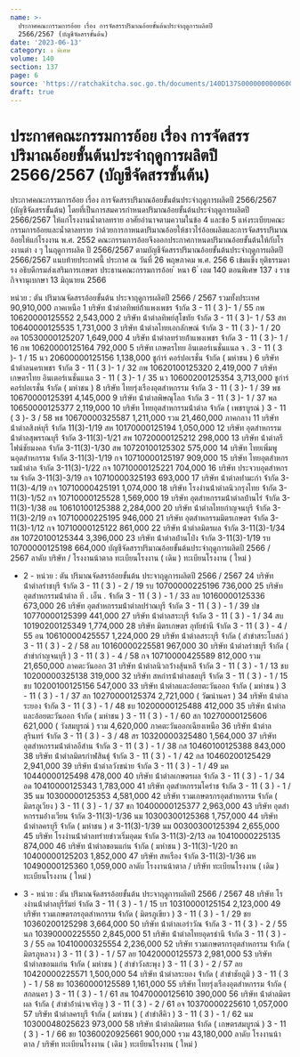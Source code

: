 ```yaml
---
name: >-
  ประกาศคณะกรรมการอ้อย เรื่อง การจัดสรรปริมาณอ้อยขั้นต้นประจำฤดูการผลิตปี
  2566/2567 (บัญชีจัดสรรขั้นต้น)
date: '2023-06-13'
category: ง พิเศษ
volume: 140
section: 137
page: 6
source: 'https://ratchakitcha.soc.go.th/documents/140D137S0000000000600.pdf'
draft: true
---
```


# ประกาศคณะกรรมการอ้อย เรื่อง การจัดสรรปริมาณอ้อยขั้นต้นประจำฤดูการผลิตปี 2566/2567 (บัญชีจัดสรรขั้นต้น)

ประกาศคณะกรรมการอ้อย เรื่อง การจัดสรรปริมาณอ้อยขั้นต้นประจำฤดูการผลิตปี 2566/2567 (บัญชีจัดสรรขั้นต้น) โดยที่เป็นการสมควรกำหนดปริมาณอ้อยขั้นต้นประจำฤดูการผลิตปี 2566/2567 ให้แก่โรงงานน้ำตาลทราย อาศัยอำนาจตามความในข้อ 4 และข้อ 5 แห่งระเบียบคณะกรรมการอ้อยและน้ำตาลทราย ว่าด้วยการกาหนดปริมาณอ้อยให้ชาวไร่อ้อยผลิตและการจัดสรรปริมาณอ้อยให้แก่โรงงาน พ.ศ. 2552 คณะกรรมการอ้อยจึงออกประกาศกาหนดปริมาณอ้อยขั้นต้นให้กับโรงงานต่า ง ๆ ในฤดูการผลิต ปี 2566/2567 ตามบัญชีจัดสรรปริมาณอ้อยขั้นต้นประจำฤดูการผลิตปี 2566/2567 แนบท้ายประกาศนี้ ประกาศ ณ วันที่ 26 พฤษภาคม พ.ศ. 256 6 เข้มแข็ง ยุติธรรมดารง อธิบดีกรมส่งเสริมการเกษตร ประธานคณะกรรมการอ้อย ้ หนา 6 ่ เลม 140 ตอนพิเศษ 137 ง ราชกิจจานุเบกษา 13 มิถุนายน 2566

หน่วย : ตัน ปริมาณจัดสรรอ้อยขั้นต้น ประจาฤดูการผลิตปี 2566 / 2567 รวมทั้งประเทศ 90,910,000 ภาคเหนือ 1 บริษัท น้ําตําลทิพย์ก้ําแพงเพชร จ้ํากัด 3 - 11 ( 3 )- 1 / 55 กพ 10620000125552 2,543,000 2 บริษัท น้ําตําลทิพย์สุโขทัย จ้ํากัด 3 - 11 ( 3 )- 1 / 53 สท 10640000125535 1,731,000 3 บริษัท น้ําตําลไทยเอกลักษณ์ จ้ํากัด 3 - 11 ( 3 )- 1 / 20 อต 10530000125207 1,649,000 4 บริษัท น้ําตําลทรํายก้ําแพงเพชร จ้ํากัด 3 - 11 ( 3 )- 1 / 16 กพ 10620000125164 792,000 5 บริษัท เกษตรไทย อินเตอร์เนชั่นแนล จ . 3 - 11 ( 3 )- 1 / 15 นว 20600000125156 1,138,000 ชูกําร์ คอร์ปอเรชั่น จ้ํากัด ( มหําชน ) 6 บริษัท น้ําตําลนครเพชร จ้ํากัด 3 - 11 ( 3 )- 1 / 32 กพ 10620100125320 2,419,000 7 บริษัท เกษตรไทย อินเตอร์เนชั่นแนล 3 - 11 ( 3 )- 1 / 35 นว 10600200125354 3,713,000 ชูกําร์ คอร์ปอเรชั่น จ้ํากัด ( มหําชน ) 8 บริษัท ไทยรุ่งเรืองอุตสําหกรรม จ้ํากัด 3 - 11 ( 3 )- 1 / 39 พช 10670000125391 4,145,000 9 บริษัท น้ําตําลพิษณุโลก จ้ํากัด 3 - 11 ( 3 )- 1 / 37 พล 10650000125377 2,119,000 10 บริษัท ไทยอุตสําหกรรมน้ําตําล จ้ํากัด ( เพชรบูรณ์ ) 3 - 11 ( 3 )- 3 / 58 พช 10670000325587 1,211,000 รวม 21,460,000 ภาคกลาง 11 บริษัท น้ําตําลสิงห์บุรี จ้ํากัด 11(3)-1/19 สห 10170000125194 1,050,000 12 บริษัท อุตสําหกรรมน้ําตําลสุพรรณบุรี จ้ํากัด 3-11(3)-1/21 สพ 10720000125212 298,000 13 บริษัท น้ําตําลรีไฟน์ชัยมงคล จ้ํากัด 3-11(3)-1/30 สพ 10720100125302 575,000 14 บริษัท ไทยเพิ่มพูนอุตสําหกรรม จ้ํากัด 3-11(3)-1/19 กจ 10710000125197 909,000 15 บริษัท ไทยอุตสําหกรรมน้ําตําล จ้ํากัด 3-11(3)-1/22 กจ 10710000125221 704,000 16 บริษัท ประจวบอุตสําหกรรม จ้ํากัด 3-11(3)-3/19 กจ 10710000325193 693,000 17 บริษัท น้ําตําลท่ํามะกํา จ้ํากัด 3-11(3)-4/19 กจ 10710000425191 1,074,000 18 บริษัท โรงงํานน้ําตําลนิวกรุงไทย จ้ํากัด 3-11(3)-1/52 กจ 10710000125528 1,569,000 19 บริษัท อุตสําหกรรมน้ําตําลบ้ํานไร่ จ้ํากัด 3-11(3)-1/38 อน 10610100125388 2,284,000 20 บริษัท น้ําตําลไทยกําญจนบุรี จ้ํากัด 3-11(3)-2/19 กจ 10710000225195 946,000 21 บริษัท อุตสําหกรรมมิตรเกษตร จ้ํากัด 3-11(3)-1/12 กจ 10710000125122 861,000 22 บริษัท น้ําตําลมิตรผล จ้ํากัด 3-11(3)-1/34 สพ 10720100125344 3,396,000 23 บริษัท น้ําตําลบ้ํานโป่ง จ้ํากัด 3-11(3)-1/19 รบ 10700000125198 664,000 บัญชีจัดสรรปริมาณอ้อยขั้นต้นประจำฤดูการผลิตปี 2566 / 2567 ลาดับ บริษัท / โรงงานน้าตาล ทะเบียนโรงงาน ( เดิม ) ทะเบียนโรงงาน ( ใหม่ )

- 2 - หน่วย : ตัน ปริมาณจัดสรรอ้อยขั้นต้น ประจาฤดูการผลิตปี 2566 / 2567 24 บริษัท น้ําตําลรําชบุรี จ้ํากัด 3 - 11 ( 3 ) - 2 / 19 รบ 10700000225196 736,000 25 บริษัท อุตสําหกรรมน้ําตําล ที . เอ็น . จ้ํากัด 3 - 11 ( 3 ) - 1 / 33 ลบ 10160000125336 673,000 26 บริษัท อุตสําหกรรมน้ําตําลปรําณบุรี จ้ํากัด 3 - 11 ( 3 ) - 1 / 39 ปข 10770000125399 441,000 27 บริษัท น้ําตําลสระบุรี จ้ํากัด 3 - 11 ( 3 ) - 1 / 34 สบ 10190200125349 1,774,000 28 บริษัท มิตรเกษตร อุทัยธํานี จ้ํากัด 3 - 11 ( 3 ) - 4 / 55 อน 10610000425557 1,224,000 29 บริษัท น้ําตําลสระบุรี จ้ํากัด ( สําขําสระโบสถ์ ) 3 - 11 ( 3 ) - 2 / 58 ลบ 10160000225581 967,000 30 บริษัท น้ําตําลรําชบุรี จ้ํากัด ( สําขํากําญจนบุรี ) 3 - 11 ( 3 ) - 4 / 58 กจ 10710000425589 812,000 รวม 21,650,000 ภาคตะวันออก 31 บริษัท น้ําตําลนิวกว้ํางสุ้นหลี จ้ํากัด 3 - 11 ( 3 ) - 1 / 13 ชบ 10200000325138 319,000 32 บริษัท สหกํารน้ําตําลชลบุรี จ้ํากัด 3 - 11 ( 3 ) - 1 / 15 ชบ 10200100125156 547,000 33 บริษัท น้ําตําลและอ้อยตะวันออก จ้ํากัด ( มหําชน ) 3 - 11 ( 3 ) - 1 / 37 สก 10270000125374 2,721,000 ( วัฒนํานคร ) 34 บริษัท น้ําตําลระยอง จ้ํากัด 3 - 11 ( 3 ) - 1 / 48 ชบ 10200000125488 412,000 35 บริษัท น้ําตําลและอ้อยตะวันออก จ้ํากัด ( มหําชน ) 3 - 11 ( 3 ) - 1 / 60 สก 10270000125606 621,000 ( วังสมบูรณ์ ) รวม 4,620,000 ภาคตะวันออกเฉียงเหนือ 36 บริษัท น้ําตําลสุรินทร์ จ้ํากัด 3 - 11 ( 3 ) - 3 / 48 สร 10320000325480 1,564,000 37 บริษัท อุตสําหกรรมน้ําตําลอีสําน จ้ํากัด 3 - 11 ( 3 ) - 1 / 38 กส 10460100125388 843,000 38 บริษัท น้ําตําลมิตรกําฬสินธุ์ จ้ํากัด 3 - 11 ( 3 ) - 1 / 42 กส 10460200125429 2,941,000 39 บริษัท น้ําตําลวังขนําย จ้ํากัด 3 - 11 ( 3 ) - 1 / 49 มค 10440000125498 478,000 40 บริษัท น้ําตําลเกษตรผล จ้ํากัด 3 - 11 ( 3 ) - 1 / 34 อด 10410000125343 1,783,000 41 บริษัท อุตสําหกรรมโครําช จ้ํากัด 3 - 11 ( 3 ) - 1 / 35 นม 10300000125353 4,581,000 42 บริษัท รวมเกษตรกรอุตสําหกรรม จ้ํากัด ( มิตรภูเวียง ) 3 - 11 ( 3 ) - 1 / 37 ขก 10400000125377 2,963,000 43 บริษัท อุตสําหกรรมอ่ํางเวียน จ้ํากัด 3-11(3)-1/36 นม 10300300125368 1,757,000 44 บริษัท น้ําตําลครบุรี จ้ํากัด ( มหําชน ) ศ 3-11(3)-1/39 นม 00300300125394 2,655,000 45 บริษัท โรงงํานน้ําตําลทรํายขําวเริ่มอุดม จ้ํากัด 3-11(3)-2/13 อด 10410000225135 874,000 46 บริษัท น้ําตําลขอนแก่น จ้ํากัด ( มหําชน ) 3-11(3)-1/20 ขก 10400000125203 1,852,000 47 บริษัท สหเรือง จ้ํากัด 3-11(3)-1/36 มห 10490000125360 1,059,000 ลาดับ โรงงานน้าตาล / บริษัท ทะเบียนโรงงาน ( เดิม ) ทะเบียนโรงงาน ( ใหม่ )

- 3 - หน่วย : ตัน ปริมาณจัดสรรอ้อยขั้นต้น ประจาฤดูการผลิตปี 2566 / 2567 48 บริษัท โรงงํานน้ําตําลบุรีรัมย์ จ้ํากัด 3 - 11 ( 3 ) - 1 / 15 บร 10310000125154 2,123,000 49 บริษัท รวมเกษตรกรอุตสําหกรรม จ้ํากัด ( มิตรภูเขียว ) 3 - 11 ( 3 ) - 1 / 29 ชย 10360200125298 3,664,000 50 บริษัท น้ําตําลเอรําวัณ จ้ํากัด 3 - 11 ( 3 ) - 2 / 55 นภ 10390000225550 2,845,000 51 บริษัท น้ําตําลไทยอุดรธํานี จ้ํากัด 3 - 11 ( 3 ) - 3 / 55 อด 10410000325554 2,236,000 52 บริษัท รวมเกษตรกรอุตสําหกรรม จ้ํากัด ( มิตรภูหลวง ) 3 - 11 ( 3 ) - 1 / 57 ลย 10420000125573 2,981,000 53 บริษัท น้ําตําลขอนแก่น จ้ํากัด ( มหําชน ) ( สําขําวังสะพุง ) 3 - 11 ( 3 ) - 2 / 57 ลย 10420000225571 1,500,000 54 บริษัท น้ําตําลระยอง จ้ํากัด ( สําขําชัยภูมิ ) 3 - 11 ( 3 ) - 1 / 58 ชย 10360000125589 1,161,000 55 บริษัท ไทยรุ่งเรืองอุตสําหกรรม จ้ํากัด ( สกลนคร ) 3 - 11 ( 3 ) - 1 / 61 สน 10470000125610 390,000 56 บริษัท น้ําตําลมิตรผล จ้ํากัด ( สําขําอ้ํานําจเจริญ ) 3 - 11 ( 3 ) - 2 / 61 อจ 10370000225610 1,057,000 57 บริษัท น้ําตําลครบุรี จ้ํากัด ( มหําชน ) ( สําขําสีคิว ) 3 - 11 ( 3 ) - 1 / 62 นม 10300048025623 973,000 58 บริษัท น้ําตําลมิตรผล จ้ํากัด ( เกษตรสมบูรณ์ ) 3 - 11 ( 3 ) - 1 / 66 ชย 10360020925661 900,000 รวม 43,180,000 ลาดับ โรงงานน้าตาล / บริษัท ทะเบียนโรงงาน ( เดิม ) ทะเบียนโรงงาน ( ใหม่ )
